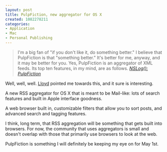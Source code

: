```yaml
--- 
layout: post
title: PulpFiction, new aggregator for OS X
created: 1082278211
categories: 
- Application
- Mac
- Personal Publishing
---
```

<blockquote>
I'm a big fan of "if you don't like it, do something better." I believe that PulpFiction is that "something better." It's better for me, anyway, and it may be better for you. Yes, PulpFiction is an aggregator of XML feeds. Its top ten features, in my mind, are as follows.
<cite><a href="http://nslog.com/archives/2004/04/15/pulpfiction.php">NSLog(): PulpFiction</a></cite>
</blockquote>

<p>Well, well, well. <a href="http://www.foolswisdom.com" title="Lloyd Budd's Website">Lloyd</a> pointed me towards this, and it sure is interesting.</p>

<p>A new RSS aggregator for OS X that is meant to be Mail-like: lots of search features and built in Apple interface goodness.</p>

<p>A web browser built in, customizable filters that allow you to sort posts, and advanced search and tagging features.</p>

<p>I think, long term, that RSS aggregation will be something that gets built into browsers. For now, the community that uses aggregators is small and doesn't overlap with those that primarily use browsers to look at the web.</p>

<p>PulpFiction is something I will definitely be keeping my eye on for May 1st.</p>
